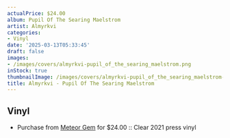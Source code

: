 ```yaml
---
actualPrice: $24.00
album: Pupil Of The Searing Maelstrom
artist: Almyrkvi
categories:
- Vinyl
date: '2025-03-13T05:33:45'
draft: false
images:
- /images/covers/almyrkvi-pupil_of_the_searing_maelstrom.png
inStock: true
thumbnailImage: /images/covers/almyrkvi-pupil_of_the_searing_maelstrom-thumb.png
title: Almyrkvi - Pupil Of The Searing Maelstrom
---
```


## Vinyl
* Purchase from [Meteor Gem](https://meteor-gem.com/products/almyrkvi-pupil-of-the-searing-maelstrom-lp-1) for $24.00 :: Clear 2021 press vinyl
